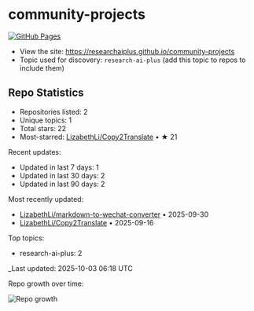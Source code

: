 # community-projects

[![GitHub Pages](https://img.shields.io/badge/Pages-live-brightgreen?logo=github)](https://researchaiplus.github.io/community-projects)

- View the site: https://researchaiplus.github.io/community-projects
- Topic used for discovery: `research-ai-plus` (add this topic to repos to include them)

<!-- STATS:START -->
## Repo Statistics

- Repositories listed: 2
- Unique topics: 1
- Total stars: 22
- Most-starred: [LizabethLi/Copy2Translate](https://github.com/LizabethLi/Copy2Translate) • ★ 21

Recent updates:
- Updated in last 7 days: 1
- Updated in last 30 days: 2
- Updated in last 90 days: 2

Most recently updated:
- [LizabethLi/markdown-to-wechat-converter](https://github.com/LizabethLi/markdown-to-wechat-converter) • 2025-09-30
- [LizabethLi/Copy2Translate](https://github.com/LizabethLi/Copy2Translate) • 2025-09-16

Top topics:
- research-ai-plus: 2

_Last updated: 2025-10-03 06:18 UTC

Repo growth over time:

![Repo growth](https://researchaiplus.github.io/community-projects/assets/trend.svg)
<!-- STATS:END -->
